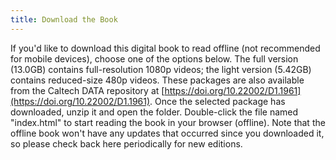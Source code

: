 ```yaml
---
title: Download the Book
---
```

If you'd like to download this digital book to read offline (not recommended
for mobile devices), choose one of the options below. The full version (13.0GB)
contains full-resolution 1080p videos; the light version (5.42GB) contains
reduced-size 480p videos. These packages are also available from the Caltech
DATA repository at
[https://doi.org/10.22002/D1.1961](https://doi.org/10.22002/D1.1961). Once the selected package has downloaded, unzip it and open the folder. Double-click the file named "index.html" to start reading the book in your browser (offline). Note that the offline book won't have any updates that occurred since you downloaded it, so please check back here periodically for new editions.
